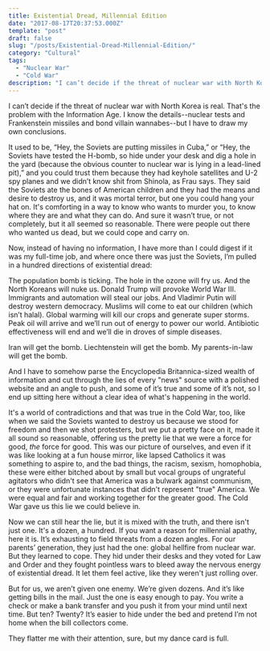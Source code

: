 ```yaml
---
title: Existential Dread, Millennial Edition
date: "2017-08-17T20:37:53.000Z"
template: "post"
draft: false
slug: "/posts/Existential-Dread-Millennial-Edition/"
category: "Cultural"
tags:
  - "Nuclear War"
  - "Cold War"
description: "I can’t decide if the threat of nuclear war with North Korea is real. That's the problem with the Information Age. I know the details--nuclear tests and Frankenstein missiles and bond villain wannabes--but I have to draw my own conclusions..."
---
```


<span style="font-weight: 400;">I can’t decide if the threat of nuclear war with North Korea is real. That's the problem with the Information Age. I know the details--nuclear tests and Frankenstein missiles and bond villain wannabes--but I have to draw my own conclusions. 

It used to be, “Hey, the Soviets are putting missiles in Cuba,” or “Hey, the Soviets have tested the H-bomb, so hide under your desk and dig a hole in the yard (because the obvious counter to nuclear war is lying in a lead-lined pit),” and you could trust them because they had keyhole satellites and U-2 spy planes and we didn’t know shit from Shinola, as Frau says. They said the Soviets ate the bones of American children and they had the means and desire to destroy us, and it was mortal terror, but one you could hang your hat on. It's comforting in a way to know who wants to murder you, to know where they are and what they can do. And sure it wasn’t true, or not completely, but it all seemed so reasonable. There were people out there who wanted us dead, but we could cope and carry on.

Now, instead of having no information, I have more than I could digest if it was my full-time job, and where once there was just the Soviets, I’m pulled in a hundred directions of existential dread: 

The population bomb is ticking.
The hole in the ozone will fry us.
And the North Koreans will nuke us.
Donald Trump will provoke World War III.
Immigrants and automation will steal our jobs.
And Vladimir Putin will destroy western democracy.
Muslims will come to eat our children (which isn’t halal).
Global warming will kill our crops and generate super storms.
Peak oil will arrive and we’ll run out of energy to power our world.
Antibiotic effectiveness will end and we’ll die in droves of simple diseases.

Iran will get the bomb.
Liechtenstein will get the bomb.
My parents-in-law will get the bomb.

And I have to somehow parse the Encyclopedia Britannica-sized wealth of information and cut through the lies of every "news" source with a polished website and an angle to push, and some of it’s true and some of it’s not, so I end up sitting here without a clear idea of what's happening in the world. 

It's a world of contradictions and that was true in the Cold War, too, like when we said the Soviets wanted to destroy us because we stood for freedom and then we shot protesters, but we put a pretty face on it, made it all sound so reasonable, offering us the pretty lie that we were a force for good, <em>the</em> force for good. This was our picture of ourselves, and even if it was like looking at a fun house mirror, like lapsed Catholics it was something to aspire to, and the bad things, the racism, sexism, homophobia, these were either bitched about by small but vocal groups of ungrateful agitators who didn't see that America was a bulwark against communism, or they were unfortunate instances that didn't represent "true" America. We were equal and fair and working together for the greater good. The Cold War gave us this lie we could believe in. 

Now we can still hear the lie, but it is mixed with the truth, and there isn't just one. It's a dozen, a hundred. If you want a reason for millennial apathy, here it is. It’s exhausting to field threats from a dozen angles. For our parents’ generation, they just had the one: global hellfire from nuclear war. But they learned to cope. They hid under their desks and they voted for Law and Order and they fought pointless wars to bleed away the nervous energy of existential dread. It let them feel active, like they weren't just rolling over.

But for us, we aren’t given one enemy. We’re given dozens. And it’s like getting bills in the mail. Just the one is easy enough to pay. You write a check or make a bank transfer and you push it from your mind until next time. But ten? Twenty? It’s easier to hide under the bed and pretend I’m not home when the bill collectors come. 

They flatter me with their attention, sure, but my dance card is full.